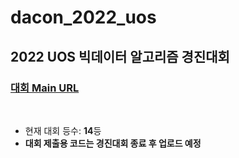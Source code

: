 # dacon_2022_uos
## 2022 UOS 빅데이터 알고리즘 경진대회

### [대회 Main URL](https://dacon.io/competitions/official/236029/overview/description)

<br>

- 현재 대회 등수: **14**등
- **대회 제출용 코드는 경진대회 종료 후 업로드 예정**




